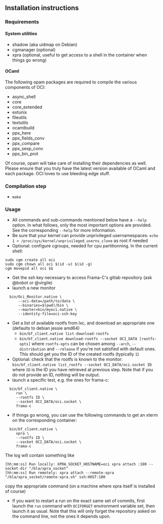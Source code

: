 ## Installation instructions ##

### Requirements ###

#### System utilities

- shadow (aka uidmap on Debian)
- cgmanager (optional)
- xpra (optional, useful to get access to a shell in the container when things
  go wrong)

#### OCaml
The following opam packages are required to compile the various components of
OCI:

- async_shell
- core
- core_extended
- extunix
- fileutils
- textutils
- ocamlbuild
- ppx_here
- ppx_fields_conv
- ppx_compare
- ppx_sexp_conv
- ppx_bin_prot

Of course, opam will take care of installing their dependencies as well.
Please ensure that you truly have the latest version available of OCaml
and each package. OCI loves to use bleeding edge stuff.

### Compilation step

- `make`

### Usage

- All commands and sub-commands mentioned below have a `--help` option.
  In what follows, only the most important options are provided. See
  the corresponding `--help` for more information.
- Be sure that your kernel can provide unprivileged usernamespaces:
`echo 1 > /proc/sys/kernel/unprivileged_userns_clone` as root if needed
- Optional: configure cgroups, needed for cpu partitionning. In the current shell:

```
sudo cgm create all oci
sudo cgm chown all oci $(id -u) $(id -g)
cgm movepid all oci $$
```

- Get the ssh key necessary to access Frama-C's gitlab repository (ask
  @bobot or @virgile)
- launch a new monitor

```shell
  bin/Oci_Monitor.native \
      --oci-data=/path/to/data \
      --binaries=$(pwd)/bin \
      --master=bin/myoci.native \
      --identity-file=oci-ssh-key
```

- Get a list of available rootfs from lxc, and download an appropriate one
  (defaults to debian jessie amd64)
  - `bin/bf_client.native list-download-rootfs`
  - `bin/bf_client.native download-rootfs --socket OCI_DATA [rootfs-opts]`
  where `rootfs-opts` can be chosen among `--arch`, `--distribution` and
  `--release` if you're not satisfied with default ones. This should get you
  the ID of the created rootfs (typically `1`)
- Optional: check that the rootfs is known to the monitor:
  `bin/bf_client.native list_rootfs --socket OCI_DATA/oci.socket ID` where
  `ID` is the ID you have retrieved at previous step. Note that if you do not
  provide an ID, nothing will be output.
- launch a specific test, e.g. the ones for frama-c:

```shell
  bin/bf_client.native \
     run \
     --rootfs ID \
     --socket OCI_DATA/oci.socket \
     frama-c
```

- If things go wrong, you can use the following commands to get an xterm on
  the corresponding container:

```shell
  bin/bf_client.native \
     xpra \
     --rootfs ID \
     --socket OCI_DATA/oci.socket \
     frama-c
```
The log will contain something like
```
[hh:mm:ss] Run locally: XPRA_SOCKET_HOSTNAME=oci xpra attach :100 --socket-dir "/bla/xpra_socket"
[hh:mm:ss] Run remotely: xpra attach --remote-xpra "/bla/xpra_socket/remote-xpra.sh" ssh:HOST:100
```
copy the appropriate command (on a machine where xpra itself is installed of course)

- If you want to restart a run on the exact same set of commits, 
first launch the `run` command with `OCIFORGET` environment variable set,
then launch it as usual. Note that this will only forget the repository asked
on the command line, not the ones it depends upon.
